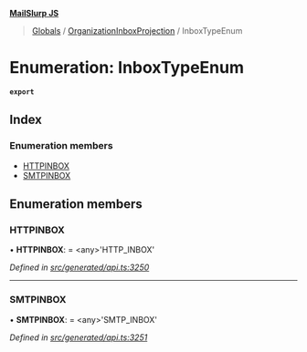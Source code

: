 **[MailSlurp JS](../README.md)**

> [Globals](../README.md) / [OrganizationInboxProjection](../modules/organizationinboxprojection.md) / InboxTypeEnum

# Enumeration: InboxTypeEnum

**`export`** 

## Index

### Enumeration members

* [HTTPINBOX](organizationinboxprojection.inboxtypeenum.md#httpinbox)
* [SMTPINBOX](organizationinboxprojection.inboxtypeenum.md#smtpinbox)

## Enumeration members

### HTTPINBOX

•  **HTTPINBOX**:  = \<any>'HTTP\_INBOX'

*Defined in [src/generated/api.ts:3250](https://github.com/mailslurp/mailslurp-client/blob/37bf78e/src/generated/api.ts#L3250)*

___

### SMTPINBOX

•  **SMTPINBOX**:  = \<any>'SMTP\_INBOX'

*Defined in [src/generated/api.ts:3251](https://github.com/mailslurp/mailslurp-client/blob/37bf78e/src/generated/api.ts#L3251)*
